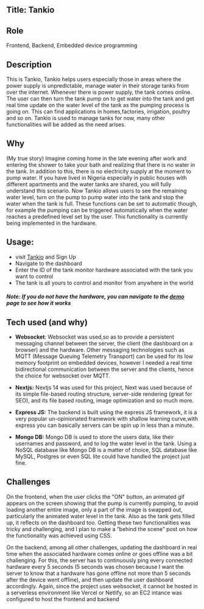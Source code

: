 ## Title: Tankio
## Role
Frontend, Backend, Embedded device programming
## Description
This is Tankio, Tankio helps users especially those in areas where the power supply is unpredictable, manage water in their storage tanks from over the internet. Whenever there is power supply, the tank comes online. The user can then turn the tank pump on to get water into the tank and get real time update on the water level of the tank as the pumping process is going on. This can find applications in homes,factories, irrigation, poultry and so on. Tankio is used to manage tanks for now, many other functionalities will be added as the need arises.
## Why
(My true story) Imagine coming home in the late evening after work and entering the shower to take your bath and realizing that there is no water in the tank. In addition to this, there is no electricity supply at the moment to pump water. If you have lived in Nigeria especially in public houses with different apartments and the water tanks are shared, you will fully understand this scenario.
Now Tankio allows users to see the remaining water level, turn on the pump to pump water into the tank and stop the water when the tank is full.
These functions can be set to automatic though, for example the pumping can be triggered automatically when the water reaches a predefined level set by the user. This functionality is currently being implemented in the hardware.
## Usage: 
* visit [Tankio](http://16.171.3.59/) and Sign Up 
*	Navigate to the dashboard
*	Enter the ID of the tank monitor hardware associated with the tank you want to control
*	The tank is all yours to control and monitor from anywhere in the world
#### *Note: If you do not have the hardware, you can navigate to the [demo](http://16.171.3.59/demo) page to see how it works*
## Tech used (and why)
* **Websocket**: Websocket was used,so as to provide a persistent messaging channel between the server, the client (the dashboard on a browser) and the hardware. Other messaging technologies such as MQTT (Message Queuing Telemetry Transport) can be used for its low memory footprint on embedded devices, however I needed a real time bidirectional communication between the server and the clients, hence the choice for websocket over MQTT.

* **Nextjs:** Nextjs 14 was used for this project, Next was used because of its simple file-based routing structure, server-side rendering (great for SEO), and its file based routing, image optimization and so much more. 
* **Express JS:** The backend is built using the express JS framework, it is a very popular un-opinionated framework with shallow learning curve,with express you can basically servers can be spin up in less than a minute.

* **Mongo DB:** Mongo DB is used to store the users data, like their usernames and password, and to log the water level in the tank. Using a NoSQL database like Mongo DB is a matter of choice, SQL database like MySQL, Postgres or even SQL lite could have handled the project just fine.

## Challenges
On the frontend, when the user clicks the "ON" button, an animated gif appears on the screen showing that the pump is currently pumping, to avoid loading another entire image, only a part of the image is swapped out, particularly the animated water level in the tank. Also as the tank gets filled up, it reflects on the dashboard too. Getting these two functionalities was tricky and challenging, and I plan to make a “behind the scene” post on how the functionality was achieved using CSS.  

On the backend, among all other challenges, updating the dashboard in real time when the associated hardware comes online or goes offline was a bit challenging. For this, the server  has to continuously ping every connected hardware every 5 seconds (5 seconds was chosen because I want the server to know that a hardware has gone offline not more than 5 seconds after the device went offline), and then update the user dashboard accordingly.
Again, since the project uses websocket, it cannot be hosted in a serverless environment like Vercel or Netlify, so an EC2 intance was configured to host the frontend and backend

